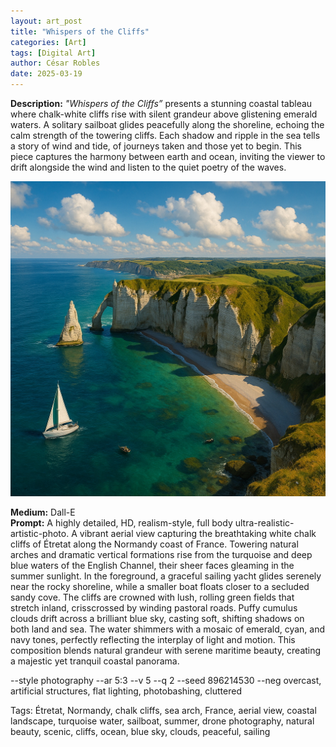 ```yaml
---
layout: art_post
title: "Whispers of the Cliffs"
categories: [Art]
tags: [Digital Art]
author: César Robles
date: 2025-03-19
---
```

**Description:** *"Whispers of the Cliffs”* presents a stunning coastal tableau where chalk-white cliffs rise with silent grandeur above glistening emerald waters. A solitary sailboat glides peacefully along the shoreline, echoing the calm strength of the towering cliffs. Each shadow and ripple in the sea tells a story of wind and tide, of journeys taken and those yet to begin. This piece captures the harmony between earth and ocean, inviting the viewer to drift alongside the wind and listen to the quiet poetry of the waves.

![Whispers of the Cliffs](/imag/digital_art/Whispers_of_the_Cliffs.jpg)

**Medium:** Dall-E\
**Prompt:** A highly detailed, HD, realism-style,  full body ultra-realistic-artistic-photo. A vibrant aerial view capturing the breathtaking white chalk cliffs of Étretat along the Normandy coast of France. Towering natural arches and dramatic vertical formations rise from the turquoise and deep blue waters of the English Channel, their sheer faces gleaming in the summer sunlight. In the foreground, a graceful sailing yacht glides serenely near the rocky shoreline, while a smaller boat floats closer to a secluded sandy cove. The cliffs are crowned with lush, rolling green fields that stretch inland, crisscrossed by winding pastoral roads. Puffy cumulus clouds drift across a brilliant blue sky, casting soft, shifting shadows on both land and sea. The water shimmers with a mosaic of emerald, cyan, and navy tones, perfectly reflecting the interplay of light and motion. This composition blends natural grandeur with serene maritime beauty, creating a majestic yet tranquil coastal panorama.

--style photography --ar 5:3 --v 5 --q 2 --seed 896214530 --neg overcast, artificial structures, flat lighting, photobashing, cluttered

Tags: Étretat, Normandy, chalk cliffs, sea arch, France, aerial view, coastal landscape, turquoise water, sailboat, summer, drone photography, natural beauty, scenic, cliffs, ocean, blue sky, clouds, peaceful, sailing